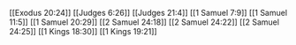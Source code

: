 [[Exodus 20:24]]
[[Judges 6:26]]
[[Judges 21:4]]
[[1 Samuel 7:9]]
[[1 Samuel 11:5]]
[[1 Samuel 20:29]]
[[2 Samuel 24:18]]
[[2 Samuel 24:22]]
[[2 Samuel 24:25]]
[[1 Kings 18:30]]
[[1 Kings 19:21]]
